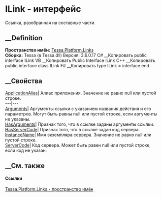 # ILink - интерфейс
Ссылка, разобранная на составные части.
## __Definition
 **Пространство имён:** [Tessa.Platform.Links](N_Tessa_Platform_Links.htm)  
 **Сборка:** Tessa (в Tessa.dll) Версия: 3.6.0.17
C# __Копировать
     public interface ILink
VB __Копировать
     Public Interface ILink
C++ __Копировать
     public interface class ILink
F# __Копировать
     type ILink = interface end
##  __Свойства
[ApplicationAlias](P_Tessa_Platform_Links_ILink_ApplicationAlias.htm)|  Алиас
приложения. Значение не равно null или пустой строке.  
---|---  
[Arguments](P_Tessa_Platform_Links_ILink_Arguments.htm)|  Аргументы ссылки с
указанием названия действия и его параметров. Могут быть равны null или пустой
строке, если аргументы не указаны.  
[HasArguments](P_Tessa_Platform_Links_ILink_HasArguments.htm)| Признак того,
что в ссылке заданы аргументы ссылки.  
[HasServerCode](P_Tessa_Platform_Links_ILink_HasServerCode.htm)| Признак того,
что в ссылке задан код сервера.  
[InstanceName](P_Tessa_Platform_Links_ILink_InstanceName.htm)|  Имя экземпляра
сервера. Значение не равно null или пустой строке.  
[ServerCode](P_Tessa_Platform_Links_ILink_ServerCode.htm)|  Код сервера. Может
быть равен null или пустой строке, если код не указан.  
## __См. также
#### Ссылки
[Tessa.Platform.Links - пространство имён](N_Tessa_Platform_Links.htm)
